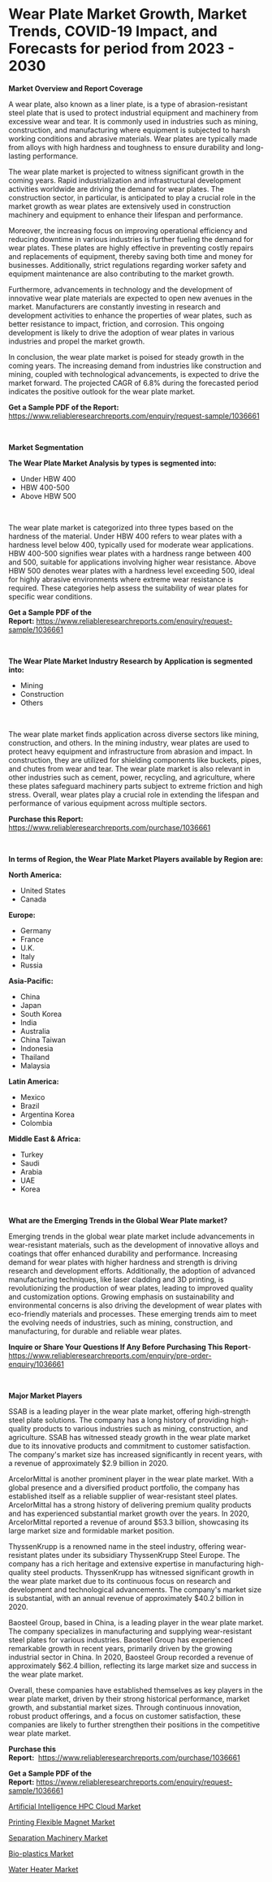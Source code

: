 <p><h1>Wear Plate Market Growth, Market Trends, COVID-19 Impact, and Forecasts for period from 2023 - 2030</h1></p><p><strong>Market Overview and Report Coverage</strong></p>
<p><p>A wear plate, also known as a liner plate, is a type of abrasion-resistant steel plate that is used to protect industrial equipment and machinery from excessive wear and tear. It is commonly used in industries such as mining, construction, and manufacturing where equipment is subjected to harsh working conditions and abrasive materials. Wear plates are typically made from alloys with high hardness and toughness to ensure durability and long-lasting performance.</p><p>The wear plate market is projected to witness significant growth in the coming years. Rapid industrialization and infrastructural development activities worldwide are driving the demand for wear plates. The construction sector, in particular, is anticipated to play a crucial role in the market growth as wear plates are extensively used in construction machinery and equipment to enhance their lifespan and performance.</p><p>Moreover, the increasing focus on improving operational efficiency and reducing downtime in various industries is further fueling the demand for wear plates. These plates are highly effective in preventing costly repairs and replacements of equipment, thereby saving both time and money for businesses. Additionally, strict regulations regarding worker safety and equipment maintenance are also contributing to the market growth.</p><p>Furthermore, advancements in technology and the development of innovative wear plate materials are expected to open new avenues in the market. Manufacturers are constantly investing in research and development activities to enhance the properties of wear plates, such as better resistance to impact, friction, and corrosion. This ongoing development is likely to drive the adoption of wear plates in various industries and propel the market growth.</p><p>In conclusion, the wear plate market is poised for steady growth in the coming years. The increasing demand from industries like construction and mining, coupled with technological advancements, is expected to drive the market forward. The projected CAGR of 6.8% during the forecasted period indicates the positive outlook for the wear plate market.</p></p>
<p><strong>Get a Sample PDF of the Report:</strong> <a href="https://www.reliableresearchreports.com/enquiry/request-sample/1036661">https://www.reliableresearchreports.com/enquiry/request-sample/1036661</a></p>
<p>&nbsp;</p>
<p><strong>Market Segmentation</strong></p>
<p><strong>The Wear Plate Market Analysis by types is segmented into:</strong></p>
<p><ul><li>Under HBW 400</li><li>HBW 400-500</li><li>Above HBW 500</li></ul></p>
<p>&nbsp;</p>
<p><p>The wear plate market is categorized into three types based on the hardness of the material. Under HBW 400 refers to wear plates with a hardness level below 400, typically used for moderate wear applications. HBW 400-500 signifies wear plates with a hardness range between 400 and 500, suitable for applications involving higher wear resistance. Above HBW 500 denotes wear plates with a hardness level exceeding 500, ideal for highly abrasive environments where extreme wear resistance is required. These categories help assess the suitability of wear plates for specific wear conditions.</p></p>
<p><strong>Get a Sample PDF of the Report:</strong>&nbsp;<a href="https://www.reliableresearchreports.com/enquiry/request-sample/1036661">https://www.reliableresearchreports.com/enquiry/request-sample/1036661</a></p>
<p>&nbsp;</p>
<p><strong>The Wear Plate Market Industry Research by Application is segmented into:</strong></p>
<p><ul><li>Mining</li><li>Construction</li><li>Others</li></ul></p>
<p>&nbsp;</p>
<p><p>The wear plate market finds application across diverse sectors like mining, construction, and others. In the mining industry, wear plates are used to protect heavy equipment and infrastructure from abrasion and impact. In construction, they are utilized for shielding components like buckets, pipes, and chutes from wear and tear. The wear plate market is also relevant in other industries such as cement, power, recycling, and agriculture, where these plates safeguard machinery parts subject to extreme friction and high stress. Overall, wear plates play a crucial role in extending the lifespan and performance of various equipment across multiple sectors.</p></p>
<p><strong>Purchase this Report:</strong>&nbsp; <a href="https://www.reliableresearchreports.com/purchase/1036661">https://www.reliableresearchreports.com/purchase/1036661</a></p>
<p>&nbsp;</p>
<p><strong>In terms of Region, the Wear Plate Market Players available by Region are:</strong></p>
<p>
    <p> <strong> North America: </strong>
        <ul>
            <li>United States</li>
            <li>Canada</li>
        </ul>
        </p> 
    <p> <strong> Europe: </strong>
        <ul>
            <li>Germany</li>
            <li>France</li>
            <li>U.K.</li>
            <li>Italy</li>
            <li>Russia</li>
        </ul>
        </p> 
    <p> <strong> Asia-Pacific: </strong>
        <ul>
            <li>China</li>
            <li>Japan</li>
            <li>South Korea</li>
            <li>India</li>
            <li>Australia</li>
            <li>China Taiwan</li>
            <li>Indonesia</li>
            <li>Thailand</li>
            <li>Malaysia</li>
        </ul>
        </p> 
    <p> <strong> Latin America: </strong>
        <ul>
            <li>Mexico</li>
            <li>Brazil</li>
            <li>Argentina Korea</li>
            <li>Colombia</li>
        </ul>
        </p> 
    <p> <strong> Middle East & Africa: </strong>
        <ul>
            <li>Turkey</li>
            <li>Saudi</li>
            <li>Arabia</li>
            <li>UAE</li>
            <li>Korea</li>
        </ul>
    </p>
    </p>
<p>&nbsp;</p>
<p><strong>What are the Emerging Trends in the Global Wear Plate market?</strong></p>
<p><p>Emerging trends in the global wear plate market include advancements in wear-resistant materials, such as the development of innovative alloys and coatings that offer enhanced durability and performance. Increasing demand for wear plates with higher hardness and strength is driving research and development efforts. Additionally, the adoption of advanced manufacturing techniques, like laser cladding and 3D printing, is revolutionizing the production of wear plates, leading to improved quality and customization options. Growing emphasis on sustainability and environmental concerns is also driving the development of wear plates with eco-friendly materials and processes. These emerging trends aim to meet the evolving needs of industries, such as mining, construction, and manufacturing, for durable and reliable wear plates.</p></p>
<p><strong>Inquire or Share Your Questions If Any Before Purchasing This Report</strong>- <a href="https://www.reliableresearchreports.com/enquiry/pre-order-enquiry/1036661">https://www.reliableresearchreports.com/enquiry/pre-order-enquiry/1036661</a></p>
<p>&nbsp;</p>
<p><strong>Major Market Players</strong></p>
<p><p>SSAB is a leading player in the wear plate market, offering high-strength steel plate solutions. The company has a long history of providing high-quality products to various industries such as mining, construction, and agriculture. SSAB has witnessed steady growth in the wear plate market due to its innovative products and commitment to customer satisfaction. The company's market size has increased significantly in recent years, with a revenue of approximately $2.9 billion in 2020.</p><p>ArcelorMittal is another prominent player in the wear plate market. With a global presence and a diversified product portfolio, the company has established itself as a reliable supplier of wear-resistant steel plates. ArcelorMittal has a strong history of delivering premium quality products and has experienced substantial market growth over the years. In 2020, ArcelorMittal reported a revenue of around $53.3 billion, showcasing its large market size and formidable market position.</p><p>ThyssenKrupp is a renowned name in the steel industry, offering wear-resistant plates under its subsidiary ThyssenKrupp Steel Europe. The company has a rich heritage and extensive expertise in manufacturing high-quality steel products. ThyssenKrupp has witnessed significant growth in the wear plate market due to its continuous focus on research and development and technological advancements. The company's market size is substantial, with an annual revenue of approximately $40.2 billion in 2020.</p><p>Baosteel Group, based in China, is a leading player in the wear plate market. The company specializes in manufacturing and supplying wear-resistant steel plates for various industries. Baosteel Group has experienced remarkable growth in recent years, primarily driven by the growing industrial sector in China. In 2020, Baosteel Group recorded a revenue of approximately $62.4 billion, reflecting its large market size and success in the wear plate market.</p><p>Overall, these companies have established themselves as key players in the wear plate market, driven by their strong historical performance, market growth, and substantial market sizes. Through continuous innovation, robust product offerings, and a focus on customer satisfaction, these companies are likely to further strengthen their positions in the competitive wear plate market.</p></p>
<p><strong>Purchase this Report:</strong>&nbsp;&nbsp;<a href="https://www.reliableresearchreports.com/purchase/1036661">https://www.reliableresearchreports.com/purchase/1036661</a></p>
<p></p>
<p><strong>Get a Sample PDF of the Report:</strong>&nbsp;<a href="https://www.reliableresearchreports.com/enquiry/request-sample/1036661">https://www.reliableresearchreports.com/enquiry/request-sample/1036661</a></p>
<p><p><a href="https://www.linkedin.com/pulse/artificial-intelligence-hpc-cloud-market-share-amp-new-trends-clihe/">Artificial Intelligence HPC Cloud Market</a></p><p><a href="https://www.linkedin.com/pulse/printing-flexible-magnet-market-size-2023-2030-global-industrial-x9npe/">Printing Flexible Magnet Market</a></p><p><a href="https://medium.com/@dioncollins8227/separation-machinery-market-furnishes-information-on-market-share-market-trends-and-market-growth-5b0c7313f3b2">Separation Machinery Market</a></p><p><a href="https://www.linkedin.com/pulse/bio-plastics-market-size-share-amp-trends-analysis-report-ehhve/">Bio-plastics Market</a></p><p><a href="https://medium.com/@entelabrahimi1961/analyzing-water-heater-market-global-industry-perspective-and-forecast-2023-to-2030-3de40d717e61">Water Heater Market</a></p></p>